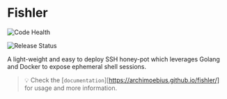 # Fishler

![Code Health](https://github.com/ArchiMoebius/fishler/actions/workflows/golang.yml/badge.svg)

![Release Status](https://github.com/ArchiMoebius/fishler/actions/workflows/goreleaser.yml/badge.svg)

A light-weight and easy to deploy SSH honey-pot which leverages Golang and Docker to expose ephemeral shell sessions.

> 💡 Check the [`documentation`][https://archimoebius.github.io/fishler/] for usage and more information.